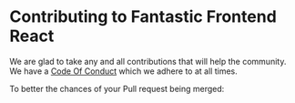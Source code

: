 # Contributing to Fantastic Frontend React 

We are glad to take any and all contributions that will help the community. We have a [Code Of Conduct]() which we adhere to at all times.

To better the chances of your Pull request being merged:
